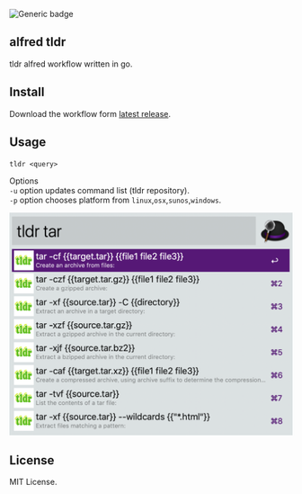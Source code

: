![Generic badge](https://github.com/konoui/tldr/workflows/test/badge.svg)

## alfred tldr
tldr alfred workflow written in go.

## Install
Download the workflow form [latest release](https://github.com/konoui/tldr/releases).

## Usage
`tldr <query>`

Options   
`-u` option updates command list (tldr repository).   
`-p` option chooses platform from `linux`,`osx`,`sunos`,`windows`.   

![alfred-tldr](./alfred-tldr.png)

## License
MIT License.
